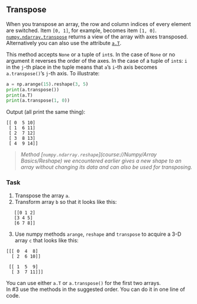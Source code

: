 ## Transpose

When you transpose an array, the row and column indices of every 
element are switched. Item `[0, 1]`, for example, becomes item `[1, 0]`.
[`numpy.ndarray.transpose`](https://numpy.org/doc/stable/reference/generated/numpy.ndarray.transpose.html#numpy.ndarray.transpose) returns a view of the array with axes transposed.
Alternatively you can also use the attribute [`a.T`](https://numpy.org/doc/stable/reference/generated/numpy.ndarray.T.html#numpy.ndarray.T).

This method accepts `None` or a tuple of `int`s. In the case of `None` or no argument it reverses the order of the axes.
In the case of a tuple of `int`s: `i` in the `j`-th place in the tuple means that `a`’s `i`-th axis becomes `a.transpose()`’s `j`-th axis.
To illustrate:

```python
a = np.arange(15).reshape(3, 5)
print(a.transpose())
print(a.T)
print(a.transpose(1, 0))
```
Output (all print the same thing):
```text
[[ 0  5 10]
 [ 1  6 11]
 [ 2  7 12]
 [ 3  8 13]
 [ 4  9 14]]
```

> <i>Method [`numpy.ndarray.reshape`](course://Numpy/Array Basics/Reshape) we encountered earlier
gives a new shape to an array without changing its data and can also be used for transposing.</i>

### Task 
1. Transpose the array `a`.
2. Transform array `b` so that it looks like this:
```text
   [[0 1 2]
   [3 4 5]
   [6 7 8]]
```
3. Use numpy methods `arange`, `reshape` and `transpose` to acquire a 3-D array `c` that looks like this:
```text
[[[ 0  4  8]
  [ 2  6 10]]

 [[ 1  5  9]
  [ 3  7 11]]]
```

<div class="hint">You can use either <code>a.T</code> or <code>a.transpose()</code> for the first two arrays.</div>

<div class="hint">In #3 use the methods in the suggested order. You can do it in one line of code.</div>
